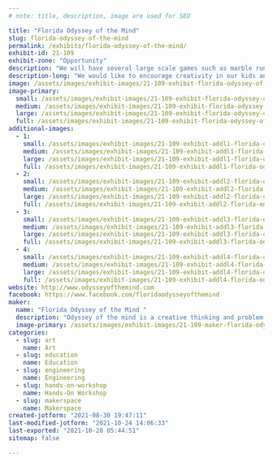 ```yaml
---
# note: title, description, image are used for SEO

title: "Florida Odyssey of the Mind"
slug: florida-odyssey-of-the-mind
permalink: /exhibits/florida-odyssey-of-the-mind/
exhibit-id: 21-109
exhibit-zone: "Opportunity"
description: "We will have several large scale games such as marble runs, maze games, and pin ball to play. "
description-long: "We would like to encourage creativity in our kids and adults through membership and hands on activities through the odyssey of the mind program. "
image: /assets/images/exhibit-images/21-109-exhibit-florida-odyssey-of-the-mind-29b5e7c4-4216-4b18-b1f6-3ec7fc875632-large.jpeg
image-primary: 
  small: /assets/images/exhibit-images/21-109-exhibit-florida-odyssey-of-the-mind-29b5e7c4-4216-4b18-b1f6-3ec7fc875632-small.jpeg
  medium: /assets/images/exhibit-images/21-109-exhibit-florida-odyssey-of-the-mind-29b5e7c4-4216-4b18-b1f6-3ec7fc875632-medium.jpeg
  large: /assets/images/exhibit-images/21-109-exhibit-florida-odyssey-of-the-mind-29b5e7c4-4216-4b18-b1f6-3ec7fc875632-large.jpeg
  full: /assets/images/exhibit-images/21-109-exhibit-florida-odyssey-of-the-mind-29b5e7c4-4216-4b18-b1f6-3ec7fc875632-full.jpeg
additional-images: 
  - 1:
    small: /assets/images/exhibit-images/21-109-exhibit-addl1-florida-odyssey-of-the-mind-2505069d-8842-4df3-a703-3d73a15dc9a6-small.jpeg
    medium: /assets/images/exhibit-images/21-109-exhibit-addl1-florida-odyssey-of-the-mind-2505069d-8842-4df3-a703-3d73a15dc9a6-medium.jpeg
    large: /assets/images/exhibit-images/21-109-exhibit-addl1-florida-odyssey-of-the-mind-2505069d-8842-4df3-a703-3d73a15dc9a6-large.jpeg
    full: /assets/images/exhibit-images/21-109-exhibit-addl1-florida-odyssey-of-the-mind-2505069d-8842-4df3-a703-3d73a15dc9a6-full.jpeg
  - 2:
    small: /assets/images/exhibit-images/21-109-exhibit-addl2-florida-odyssey-of-the-mind-7f4f04b2-8990-47fd-aa59-1e19283730e1-small.jpeg
    medium: /assets/images/exhibit-images/21-109-exhibit-addl2-florida-odyssey-of-the-mind-7f4f04b2-8990-47fd-aa59-1e19283730e1-medium.jpeg
    large: /assets/images/exhibit-images/21-109-exhibit-addl2-florida-odyssey-of-the-mind-7f4f04b2-8990-47fd-aa59-1e19283730e1-large.jpeg
    full: /assets/images/exhibit-images/21-109-exhibit-addl2-florida-odyssey-of-the-mind-7f4f04b2-8990-47fd-aa59-1e19283730e1-full.jpeg
  - 3:
    small: /assets/images/exhibit-images/21-109-exhibit-addl3-florida-odyssey-of-the-mind-c360ac2e-6faf-4cd0-9586-93b1d376bd7a-small.jpeg
    medium: /assets/images/exhibit-images/21-109-exhibit-addl3-florida-odyssey-of-the-mind-c360ac2e-6faf-4cd0-9586-93b1d376bd7a-medium.jpeg
    large: /assets/images/exhibit-images/21-109-exhibit-addl3-florida-odyssey-of-the-mind-c360ac2e-6faf-4cd0-9586-93b1d376bd7a-large.jpeg
    full: /assets/images/exhibit-images/21-109-exhibit-addl3-florida-odyssey-of-the-mind-c360ac2e-6faf-4cd0-9586-93b1d376bd7a-full.jpeg
  - 4:
    small: /assets/images/exhibit-images/21-109-exhibit-addl4-florida-odyssey-of-the-mind-27851cae-7a45-4092-af58-b6e01066a5e1-small.jpeg
    medium: /assets/images/exhibit-images/21-109-exhibit-addl4-florida-odyssey-of-the-mind-27851cae-7a45-4092-af58-b6e01066a5e1-medium.jpeg
    large: /assets/images/exhibit-images/21-109-exhibit-addl4-florida-odyssey-of-the-mind-27851cae-7a45-4092-af58-b6e01066a5e1-large.jpeg
    full: /assets/images/exhibit-images/21-109-exhibit-addl4-florida-odyssey-of-the-mind-27851cae-7a45-4092-af58-b6e01066a5e1-full.jpeg
website: http://www.odysseyofthemind.com
facebook: https://www.facebook.com/floridaodysseyofthemind
maker: 
  name: "Florida Odyssey of the Mind "
  description: "Odyssey of the mind is a creative thinking and problem-solving competitive organization for children ages kindergarten through college. Teams of 5-7 students creatively write an 8 minute skit including making all sets props and costumes. Some of the problems require that a vehicle be made, some a technical element and some a structural engineering requirement. "
  image-primary: /assets/images/exhibit-images/21-109-maker-florida-odyssey-of-the-mind-0095fa43-4cbe-4e94-a168-2cc4bb260bc0-medium.jpeg
categories: 
  - slug: art
    name: Art
  - slug: education
    name: Education
  - slug: engineering
    name: Engineering
  - slug: hands-on-workshop
    name: Hands-On Workshop
  - slug: makerspace
    name: Makerspace
created-jotform: "2021-08-30 19:47:11"
last-modified-jotform: "2021-10-24 14:06:33"
last-exported: "2021-10-28 05:44:51"
sitemap: false

---
```

